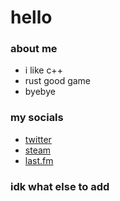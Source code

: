 # hello
### about me
- i like c++
- rust good game
- byebye

### my socials
- [twitter](https://twitter.com/tsunderejay)
- [steam](https://steamcommunity.com/id/7ay)
- [last.fm](https://www.last.fm/user/tsunderejay)

### idk what else to add

